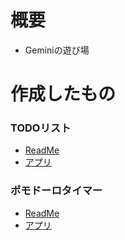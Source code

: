# 概要
- Geminiの遊び場

# 作成したもの

### TODOリスト
- [ReadMe](httpss://easy-going-engineer.github.io/ai-agent-poc/Gemini/todo-app/)
- [アプリ](httpss://easy-going-engineer.github.io/ai-agent-poc/Gemini/todo-app/app/src/index.html)

### ポモドーロタイマー
- [ReadMe](httpss://easy-going-engineer.github.io/ai-agent-poc/Gemini/pomodoro-timer/)
- [アプリ](httpss://easy-going-engineer.github.io/ai-agent-poc/Gemini/pomodoro-timer/app/index.html)
